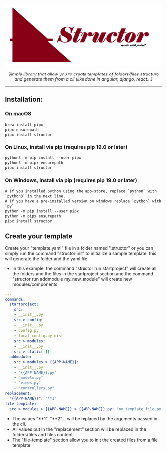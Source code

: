 <p align="center">
  <a><img src="static/structor.png" alt="SQLModel"></a>
</p>
<p align="center">
    <em>Simple library that allow you to create templates of folders/files structure and generate them from a cli (like done in angular, django, react...)</em>
</p>

---

Installation:
-
### On macOS

```shell script
brew install pipx
pipx ensurepath
pipx install structor
```

### On Linux, install via pip (requires pip 19.0 or later)

```shell script
python3 -m pip install --user pipx
python3 -m pipx ensurepath
pipx install structor
```

### On Windows, install via pip (requires pip 19.0 or later)

```shell script
# If you installed python using the app-store, replace `python` with `python3` in the next line.
# If you have a pre-installed version on windows replace `python` with `py`
python -m pip install --user pipx
python -m pipx ensurepath
pipx install structor
```

Create your template
-
Create your "template.yaml" file in a folder named ".structor" or you can simply run the command "structor init" to initialize a sample template. this will generate the folder and the yaml file.
- In this example, the command "structor run startproject" will create all the folders and the files in the startproject section and the command "structor run addmodule my_new_module" will create new modules/components
```yaml
---
commands:
  startproject:
    src:
    - __init__.py
    src > config:
    - __init__.py
    - config.py
    - local_config.py.dist
    src > modules:
    - __init__.py
    src > static: []
  addmodule:
    src > modules > {{APP-NAME}}:
    - __init__.py
    - "{{APP-NAME}}.py"
    - "models.py"
    - "views.py"
    - "controllers.py"
replacement:
  "{{APP-NAME}}": "**1"
file-template:
  src > modules > {{APP-NAME}} > {{APP-NAME}}.py: "my_template_file.py.struct"
```

- The values "**1", "**2"... will be replaced by the arguments passed in the cli.
- All values put in the "replacement" section will be replaced in the folders/files and files content.
- The "file-template" section allow you to init the created files from a file template
